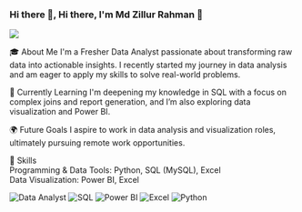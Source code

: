 ### Hi there 👋, Hi there, I'm Md Zillur Rahman 👋
![](https://unite.un.org/sites/unite.un.org/files/styles/panopoly_image_original/public/pages/analytics-banner_1.png?itok=ZMQjool9)

🎓 About Me
I'm a Fresher Data Analyst passionate about transforming raw data into actionable insights. I recently started my journey in data analysis and am eager to apply my skills to solve real-world problems.

🚀 Currently Learning
I'm deepening my knowledge in SQL with a focus on complex joins and report generation, and I’m also exploring data visualization and Power BI.

🌍 Future Goals
I aspire to work in data analysis and visualization roles, ultimately pursuing remote work opportunities.

💼 Skills      
Programming & Data Tools: Python, SQL (MySQL), Excel     
Data Visualization: Power BI, Excel


![Data Analyst](https://img.shields.io/badge/Data%20Analyst-00C853?style=for-the-badge)
![SQL](https://img.shields.io/badge/SQL-4479A1?style=for-the-badge&logo=MySQL&logoColor=white)
![Power BI](https://img.shields.io/badge/Power%20BI-F2C811?style=for-the-badge&logo=Power-BI&logoColor=black)
![Excel](https://img.shields.io/badge/Excel-217346?style=for-the-badge&logo=Microsoft-Excel&logoColor=white)
![Python](https://img.shields.io/badge/Python-3776AB?style=for-the-badge&logo=Python&logoColor=white)





